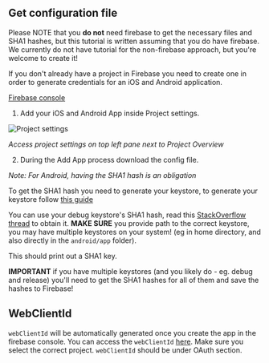 ## Get configuration file

Please NOTE that you **do not** need firebase to get the necessary files and SHA1 hashes, but this tutorial is written assuming that you do have firebase. We currently do not have tutorial for the non-firebase approach, but you're welcome to create it!

If you don't already have a project in Firebase you need to create one in order to generate credentials for an iOS and Android application.

[Firebase console](https://console.firebase.google.com/u/0/)

1. Add your iOS and Android App inside Project settings.

![Project settings](../img/project-settings.png)

_Access project settings on top left pane next to Project Overview_

2. During the Add App process download the config file.

_Note: For Android, having the SHA1 hash is an obligation_

To get the SHA1 hash you need to generate your keystore, to generate your keystore follow [this guide](https://facebook.github.io/react-native/docs/signed-apk-android.html)

You can use your debug keystore's SHA1 hash, read this [StackOverflow thread](https://stackoverflow.com/questions/15727912/sha-1-fingerprint-of-keystore-certificate) to obtain it. **MAKE SURE** you provide path to the correct keystore, you may have multiple keystores on your system! (eg in home directory, and also directly in the `android/app` folder).

This should print out a SHA1 key.

**IMPORTANT** if you have multiple keystores (and you likely do - eg. debug and release) you'll need to get the SHA1 hashes for all of them and save the hashes to Firebase!

## WebClientId

`webClientId` will be automatically generated once you create the app in the firebase console.
You can access the `webClientId` [here](https://console.developers.google.com/apis/credentials). Make sure you select the correct project. `webClientId` should be under OAuth section.
